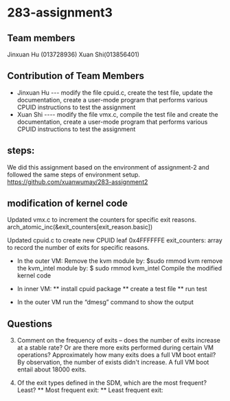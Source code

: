 # 283-assignment3
## Team members
Jinxuan Hu (013728936) Xuan Shi(013856401)
## Contribution of Team Members
* Jinxuan Hu ---  modify the file cpuid.c, create the test file, update the documentation, create a user-mode program that performs various CPUID instructions to test the assignment
* Xuan Shi ----  modify the file vmx.c, compile the test file and create the documentation, create a user-mode program that performs various CPUID instructions to test the assignment

## steps: 
We did this assignment based on the environment of assignment-2 and followed the same steps of environment setup.
https://github.com/xuanwumay/283-assignment2

## modification of kernel code
Updated vmx.c to increment the counters for specific exit reasons.
arch_atomic_inc(&exit_counters[exit_reason.basic])

Updated cpuid.c to create new CPUID leaf 0x4FFFFFFE
exit_counters: array to record the number of exits for specific reasons.

* In the outer VM:
Remove the kvm module by: $sudo rmmod kvm
remove the kvm_intel module by: $ sudo rmmod kvm_intel
Compile the modified kernel code

* In inner VM:
** install cpuid package
** create a test file
** run test

* In the outer VM
run the “dmesg” command to show the output

## Questions
3. Comment on the frequency of exits – does the number of exits increase at a stable rate? Or are there more exits performed during certain VM operations? Approximately how many exits does a full VM boot entail?
By observation, the number of exists didn't increase. 
A full VM boot entail about 18000 exits. 

4. Of the exit types defined in the SDM, which are the most frequent? Least?
** Most frequent exit:
** Least frequent exit:

